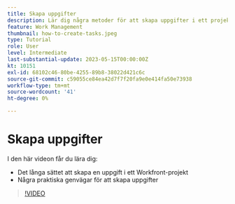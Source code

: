 ```yaml
---
title: Skapa uppgifter
description: Lär dig några metoder för att skapa uppgifter i ett projekt i Adobe Workfront.
feature: Work Management
thumbnail: how-to-create-tasks.jpeg
type: Tutorial
role: User
level: Intermediate
last-substantial-update: 2023-05-15T00:00:00Z
kt: 10151
exl-id: 68102c46-80be-4255-89b8-38022d421c6c
source-git-commit: c59055ce84ea42d7f7f20fa9e0e414fa50e73938
workflow-type: tm+mt
source-wordcount: '41'
ht-degree: 0%

---
```


# Skapa uppgifter

I den här videon får du lära dig:

* Det långa sättet att skapa en uppgift i ett Workfront-projekt
* Några praktiska genvägar för att skapa uppgifter

>[!VIDEO](https://video.tv.adobe.com/v/3419372/?quality=12&learn=on)
